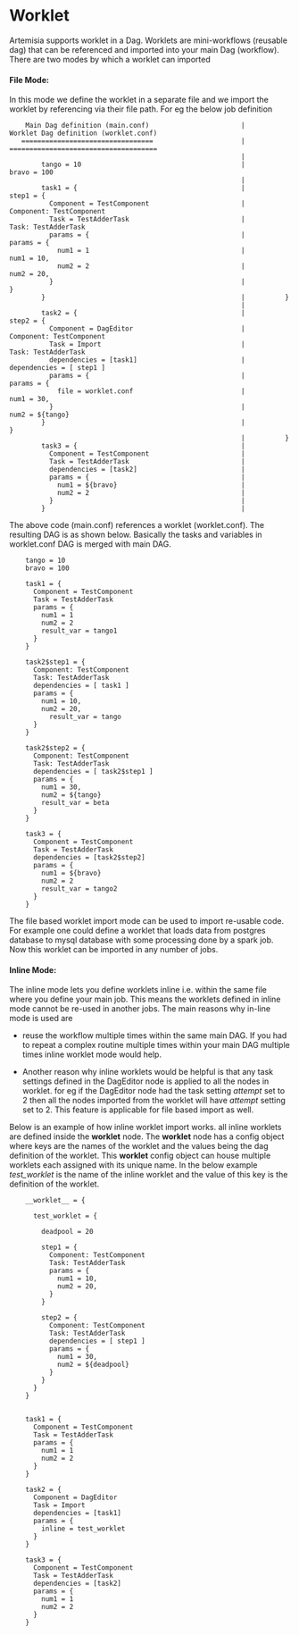 
Worklet
=======

Artemisia supports worklet in a Dag. Worklets are mini-workflows (reusable dag) that can be referenced and imported into your main
Dag (workflow). There are two modes by which a worklet can imported


#### File Mode:

  In this mode we define the worklet in a separate file and we import the worklet by referencing via their file path.
  For eg the below job definition 
  
        Main Dag definition (main.conf)                       |    	  Worklet Dag definition (worklet.conf)
       =================================                      |    	  =====================================
                                                              |
            tango = 10                                        |    	     bravo = 100
                                                              |
            task1 = {                                         |    	     step1 = {
              Component = TestComponent                       |    	       Component: TestComponent
              Task = TestAdderTask                            |    	       Task: TestAdderTask
              params = {                                      |    	       params = {
                num1 = 1                                      |    	         num1 = 10,
                num2 = 2                                      |    	         num2 = 20,
              }                                               |    	       }
            }                                                 |    	     }
                                                              |
            task2 = {                                         |    	    step2 = {
              Component = DagEditor                           |    	       Component: TestComponent
              Task = Import                                   |    	       Task: TestAdderTask
              dependencies = [task1]                          |    	       dependencies = [ step1 ]
              params = {                                      |    	       params = {
                file = worklet.conf                           |    	         num1 = 30,
              }                                               |    	         num2 = ${tango}
            }                                                 |    	       }
                                                              |    	     }
            task3 = {                                         |
              Component = TestComponent                       |
              Task = TestAdderTask                            |
              dependencies = [task2]                          |
              params = {                                      |
                num1 = ${bravo}                               |
                num2 = 2                                      |
              }                                               |
            }                                                 |
    
  The above code (main.conf) references a worklet (worklet.conf). The resulting DAG is as shown below. Basically the tasks
  and variables in worklet.conf DAG is merged with main DAG. 
  

        tango = 10
        bravo = 100
  
        task1 = {                    
          Component = TestComponent  
          Task = TestAdderTask       
          params = {                 
            num1 = 1                 
            num2 = 2                 
            result_var = tango1      
          }                          
        }                            
                                     
        task2$step1 = {
          Component: TestComponent
          Task: TestAdderTask
          dependencies = [ task1 ]
          params = {
            num1 = 10,
            num2 = 20,
              result_var = tango
          }
        }
        
        task2$step2 = {
          Component: TestComponent
          Task: TestAdderTask
          dependencies = [ task2$step1 ]
          params = {
            num1 = 30,
            num2 = ${tango}
            result_var = beta
          }
        }                           
                                     
        task3 = {                    
          Component = TestComponent  
          Task = TestAdderTask       
          dependencies = [task2$step2]     
          params = {                 
            num1 = ${bravo}         
            num2 = 2                 
            result_var = tango2      
          }                          
        }                            


  The file based worklet import mode can be used to import re-usable code. For example one could define a worklet that
  loads data from postgres database to mysql database with some processing done by a spark job. Now this worklet can 
  be imported in any number of jobs. 
  
  
#### Inline Mode:
  
  The inline mode lets you define worklets inline i.e. within the same file where you define your main job. This means
  the worklets defined in inline mode cannot be re-used in another jobs. The main reasons why in-line mode is used are
  
  * reuse the workflow multiple times within the same main DAG. If you had to repeat a complex routine multiple times
  within your main DAG multiple times inline worklet mode would help.
  
  * Another reason why inline worklets would be helpful is that any task settings defined in the DagEditor node is applied
   to all the nodes in worklet. for eg if the DagEditor node had the task setting *attempt* set to 2 then all the nodes
   imported from the worklet will have *attempt* setting set to 2. This feature is applicable for file based import as well.
   
   
  Below is an example of how inline worklet import works. all inline worklets are defined inside the **__worklet__** node.
  The **__worklet__** node has a config object where keys are the names of the worklet and the values being the dag definition
  of the worklet. This **__worklet__** config object can house multiple worklets each assigned with its unique name.
  In the below example *test_worklet* is the name of the inline worklet and the value of this key is the definition
  of the worklet.
  
  
 
        __worklet__ = {
        
          test_worklet = {
        
            deadpool = 20
        
            step1 = {
              Component: TestComponent
              Task: TestAdderTask
              params = {
                num1 = 10,
                num2 = 20,
              }
            }
        
            step2 = {
              Component: TestComponent
              Task: TestAdderTask
              dependencies = [ step1 ]
              params = {
                num1 = 30,
                num2 = ${deadpool}
              }
            }
          }
        }
        
        
        task1 = {
          Component = TestComponent
          Task = TestAdderTask
          params = {
            num1 = 1
            num2 = 2
          }
        }
        
        task2 = {
          Component = DagEditor
          Task = Import
          dependencies = [task1]
          params = {
            inline = test_worklet
          }
        }
        
        task3 = {
          Component = TestComponent
          Task = TestAdderTask
          dependencies = [task2]
          params = {
            num1 = 1
            num2 = 2
          }
        }
        
        
          
          
            
